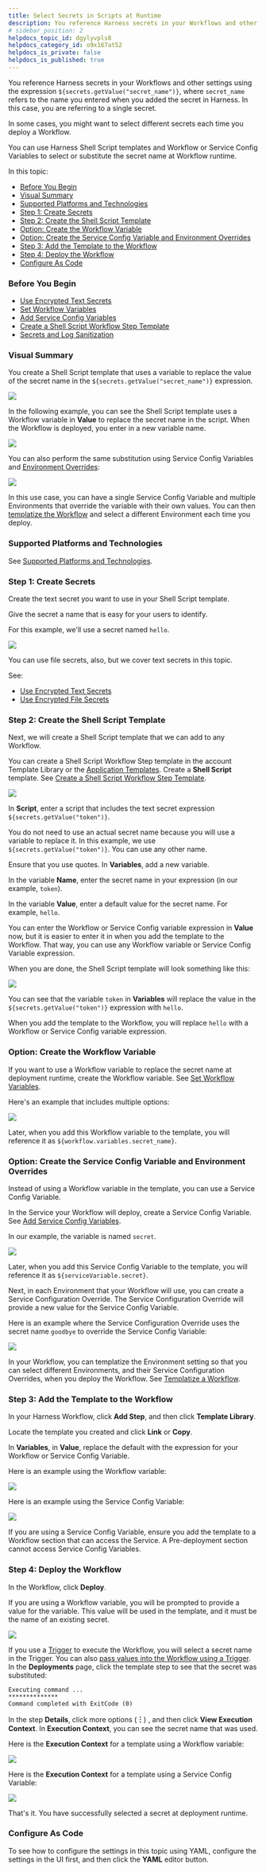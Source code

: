 ```yaml
---
title: Select Secrets in Scripts at Runtime
description: You reference Harness secrets in your Workflows and other settings using the expression ${secrets.getValue("secret_name")} , where secret_name refers to the name you entered when you added the secret…
# sidebar_position: 2
helpdocs_topic_id: dgylyvpls8
helpdocs_category_id: o9x167at52
helpdocs_is_private: false
helpdocs_is_published: true
---
```


You reference Harness secrets in your Workflows and other settings using the expression `${secrets.getValue("secret_name")}`, where `secret_name` refers to the name you entered when you added the secret in Harness. In this
 case, you are referring to a single secret.


In some cases, you might want to select different secrets each time you deploy a Workflow.


You can use Harness Shell Script templates and Workflow or Service Config Variables to select or substitute the secret name at Workflow runtime.


In this topic:


* [Before You Begin](#before_you_begin)
* [Visual Summary](#visual_summary)
* [Supported Platforms and Technologies](#undefined)
* [Step 1: Create Secrets](#step_1_create_secrets)
* [Step 2: Create the Shell Script Template](#step_2_create_the_shell_script_template)
* [Option: Create the Workflow Variable](#option_create_the_workflow_variable)
* [Option: Create the Service Config Variable and Environment Overrides](#option_create_the_service_config_variable_and_environment_overrides)
* [Step 3: Add the Template to the Workflow](#step_3_add_the_template_to_the_workflow)
* [Step 4: Deploy the Workflow](#step_4_deploy_the_workflow)
* [Configure As Code](#configure_as_code)


### Before You Begin


* [Use Encrypted Text Secrets](/article/ygyvp998mu-use-encrypted-text-secrets)
* [Set Workflow Variables](/article/766iheu1bk-add-workflow-variables-new-template)
* [Add Service Config Variables](/article/q78p7rpx9u-add-service-level-config-variables)
* [Create a Shell Script Workflow Step Template](/article/lfqn3t83hd-create-a-shell-script-workflow-step-template)
* [Secrets and Log Sanitization](/article/o5ec7vvtju-secrets-and-log-sanitization)


### Visual Summary


You create a Shell Script template that uses a variable to replace the value of the secret name in the `${secrets.getValue("secret_name")}` expression.




![](https://files.helpdocs.io/kw8ldg1itf/articles/dgylyvpls8/1606346799744/image.png)


In the following example, you can see the Shell Script template uses a Workflow variable in **Value** to replace the secret name in the script. When the Workflow is deployed, you enter in a new variable name.




![](https://files.helpdocs.io/kw8ldg1itf/articles/dgylyvpls8/1606346653226/image.png)

You can also perform the same substitution using Service Config Variables and
 [Environment Overrides](/article/4m2kst307m-override-service-files-and-variables-in-environments):



![](https://files.helpdocs.io/kw8ldg1itf/articles/dgylyvpls8/1606344652995/image.png)

In this use case, you can have a single Service Config Variable and multiple Environments that override the variable with their own values. You can then
 [templatize the Workflow](/article/bov41f5b7o-templatize-a-workflow-new-template) and select a different Environment each time you deploy.


### Supported Platforms and Technologies


See
 [Supported Platforms and Technologies](/article/220d0ojx5y-supported-platforms).


### Step 1: Create Secrets


Create the text secret you want to use in your Shell Script template.


Give the secret a name that is easy for your users to identify.


For this example, we'll use a secret named `hello`.




![](https://files.helpdocs.io/kw8ldg1itf/articles/dgylyvpls8/1606332584578/image.png)

You can use file secrets, also, but we cover text secrets in this topic.


See:


* [Use Encrypted Text Secrets](/article/ygyvp998mu-use-encrypted-text-secrets)
* [Use Encrypted File Secrets](/article/nt5vchhka4-use-encrypted-file-secrets)


### Step 2: Create the Shell Script Template


Next, we will create a Shell Script template that we can add to any Workflow.


You can create a Shell Script Workflow Step template in the account Template Library or the
 [Application Templates](/article/ygi6d8epse-use-templates).
Create a **Shell Script** template. See
 [Create a Shell Script Workflow Step Template](/article/lfqn3t83hd-create-a-shell-script-workflow-step-template).




![](https://files.helpdocs.io/kw8ldg1itf/articles/dgylyvpls8/1606347114110/image.png)

In **Script**, enter a script that includes the text secret expression `${secrets.getValue("token")}`.


You do not need to use an actual secret name because you will use a variable to replace it. In this example, we use `${secrets.getValue("token")}`. You can use any other name.


Ensure that you use quotes.
In **Variables**, add a new variable.


In the variable **Name**, enter the secret name in your expression (in our example, `token`).


In the variable **Value**, enter a default value for the secret name. For example, `hello`.


You can enter the Workflow or Service Config variable expression in **Value** now, but it is easier to enter it in when you add the template to the Workflow. That way, you can use any Workflow variable or Service Config Variable expression.


When you are done, the Shell Script template will look something like this:



![](https://files.helpdocs.io/kw8ldg1itf/articles/dgylyvpls8/1606346799744/image.png)


You can see that the variable `token` in **Variables** will replace the value in the `${secrets.getValue("token")}` expression with `hello`.


When you add the template to the Workflow, you will replace `hello` with a Workflow or Service Config variable expression.


### Option: Create the Workflow Variable


If you want to use a Workflow variable to replace the secret name at deployment runtime, create the Workflow variable. See
 [Set Workflow Variables](/article/766iheu1bk-add-workflow-variables-new-template).


Here's an example that includes multiple options:



![](https://files.helpdocs.io/kw8ldg1itf/articles/dgylyvpls8/1606343739200/image.png)

Later, when you add this Workflow variable to the template, you will reference it as `${workflow.variables.secret_name}`.


### Option: Create the Service Config Variable and Environment Overrides


Instead of using a Workflow variable in the template, you can use a Service Config Variable.


In the Service your Workflow will deploy, create a Service Config Variable. See
 [Add Service Config Variables](/article/q78p7rpx9u-add-service-level-config-variables).


In our example, the variable is named `secret`.




![](https://files.helpdocs.io/kw8ldg1itf/articles/dgylyvpls8/1606344785386/image.png)

Later, when you add this Service Config Variable to the template, you will reference it as `${serviceVariable.secret}`.


Next, in each Environment that your Workflow will use, you can create a Service Configuration Override. The Service Configuration Override will provide a new value for the Service Config Variable.


Here is an example where the Service Configuration Override uses the secret name `goodbye` to override the Service Config Variable:




![](https://files.helpdocs.io/kw8ldg1itf/articles/dgylyvpls8/1606344949196/image.png)

In your Workflow, you can templatize the Environment setting so that you can select different Environments, and their Service Configuration Overrides, when you deploy the Workflow. See
 [Templatize a Workflow](/article/bov41f5b7o-templatize-a-workflow-new-template).


### Step 3: Add the Template to the Workflow


In your Harness Workflow, click **Add Step**, and then click **Template Library**.


Locate the template you created and click **Link** or **Copy**.


In **Variables**, in **Value**, replace the default with the expression for your Workflow or Service Config Variable.


Here is an example using the Workflow variable:




![](https://files.helpdocs.io/kw8ldg1itf/articles/dgylyvpls8/1606345694711/image.png)

Here is an example using the Service Config Variable:




![](https://files.helpdocs.io/kw8ldg1itf/articles/dgylyvpls8/1606345677579/image.png)

If you are using a Service Config Variable, ensure you add the template to a Workflow section that can access the Service. A Pre-deployment section
 cannot access Service Config Variables.


### Step 4: Deploy the Workflow


In the Workflow, click **Deploy**.


If you are using a Workflow variable, you will be prompted to provide a value for the variable. This value will be used in the template, and it must be the name of an existing secret.




![](https://files.helpdocs.io/kw8ldg1itf/articles/dgylyvpls8/1606345981105/image.png)

If you use a
 [Trigger](/article/xerirloz9a-add-a-trigger-2) to execute the Workflow, you will select a secret name in the Trigger. You can also
 [pass values into the Workflow using a Trigger](/article/revc37vl0f-passing-variable-into-workflows).
In the **Deployments** page, click the template step to see that the secret was substituted:


```
Executing command ...  
**************  
Command completed with ExitCode (0)
```

In the step **Details**, click more options (**︙**) , and then click **View Execution Context**. In **Execution Context**, you can see the secret name that was used.


Here is the **Execution Context** for a template using a Workflow variable:




![](https://files.helpdocs.io/kw8ldg1itf/articles/dgylyvpls8/1606346297819/image.png)

Here is the **Execution Context** for a template using a Service Config Variable:




![](https://files.helpdocs.io/kw8ldg1itf/articles/dgylyvpls8/1606346248388/image.png)

That's it. You have successfully selected a secret at deployment runtime.


### Configure As Code


To see how to configure the settings in this topic using YAML, configure the settings in the UI first, and then click the **YAML** editor button.

